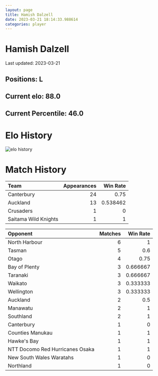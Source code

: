 ```yaml
---  
layout: page  
title: Hamish Dalzell  
date: 2023-03-21 18:14:33.988614  
categories: player  
---
```

# Hamish Dalzell


Last updated: 2023-03-21
## Positions: L

## Current elo: 88.0

## Current Percentile: 46.0

# Elo History


![elo history](history_HamishDalzell.png)
# Match History


| Team                 |   Appearances |   Win Rate |
|:---------------------|--------------:|-----------:|
| Canterbury           |            24 |   0.75     |
| Auckland             |            13 |   0.538462 |
| Crusaders            |             1 |   0        |
| Saitama Wild Knights |             1 |   1        |

| Opponent                        |   Matches |   Win Rate |
|:--------------------------------|----------:|-----------:|
| North Harbour                   |         6 |   1        |
| Tasman                          |         5 |   0.6      |
| Otago                           |         4 |   0.75     |
| Bay of Plenty                   |         3 |   0.666667 |
| Taranaki                        |         3 |   0.666667 |
| Waikato                         |         3 |   0.333333 |
| Wellington                      |         3 |   0.333333 |
| Auckland                        |         2 |   0.5      |
| Manawatu                        |         2 |   1        |
| Southland                       |         2 |   1        |
| Canterbury                      |         1 |   0        |
| Counties Manukau                |         1 |   1        |
| Hawke's Bay                     |         1 |   1        |
| NTT Docomo Red Hurricanes Osaka |         1 |   1        |
| New South Wales Waratahs        |         1 |   0        |
| Northland                       |         1 |   0        |